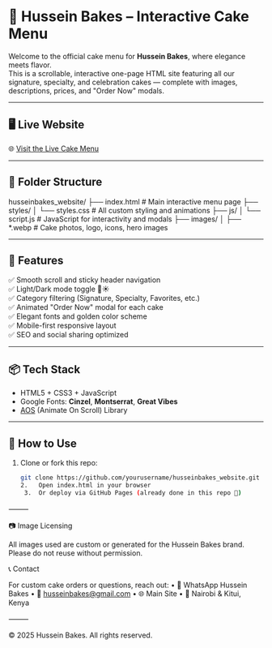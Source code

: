 # 🎂 Hussein Bakes – Interactive Cake Menu

Welcome to the official cake menu for **Hussein Bakes**, where elegance meets flavor.  
This is a scrollable, interactive one-page HTML site featuring all our signature, specialty, and celebration cakes — complete with images, descriptions, prices, and "Order Now" modals.

---

## 🖥️ Live Website

🌐 [Visit the Live Cake Menu](https://husseinbakes.github.io/Husseinbakes-menu/)

---

## 📁 Folder Structure
husseinbakes_website/
├── index.html              # Main interactive menu page
├── styles/
│   └── styles.css          # All custom styling and animations
├── js/
│   └── script.js           # JavaScript for interactivity and modals
├── images/
│   ├── *.webp              # Cake photos, logo, icons, hero images

---

## 🍰 Features

✅ Smooth scroll and sticky header navigation  
✅ Light/Dark mode toggle 🌙☀️  
✅ Category filtering (Signature, Specialty, Favorites, etc.)  
✅ Animated "Order Now" modal for each cake  
✅ Elegant fonts and golden color scheme  
✅ Mobile-first responsive layout  
✅ SEO and social sharing optimized

---

## 📦 Tech Stack

- HTML5 + CSS3 + JavaScript  
- Google Fonts: **Cinzel**, **Montserrat**, **Great Vibes**  
- [AOS](https://michalsnik.github.io/aos/) (Animate On Scroll) Library

---

## 🚀 How to Use

1. Clone or fork this repo:
   ```bash
   git clone https://github.com/yourusername/husseinbakes_website.git
   2.	Open index.html in your browser
	3.	Or deploy via GitHub Pages (already done in this repo 🎉)

⸻

📷 Image Licensing

All images used are custom or generated for the Hussein Bakes brand.
Please do not reuse without permission.

📞 Contact

For custom cake orders or questions, reach out:
	•	📱 WhatsApp Hussein Bakes
	•	📧 husseinbakes@gmail.com
	•	🌐 Main Site
	•	📍 Nairobi & Kitui, Kenya

⸻

© 2025 Hussein Bakes. All rights reserved.

